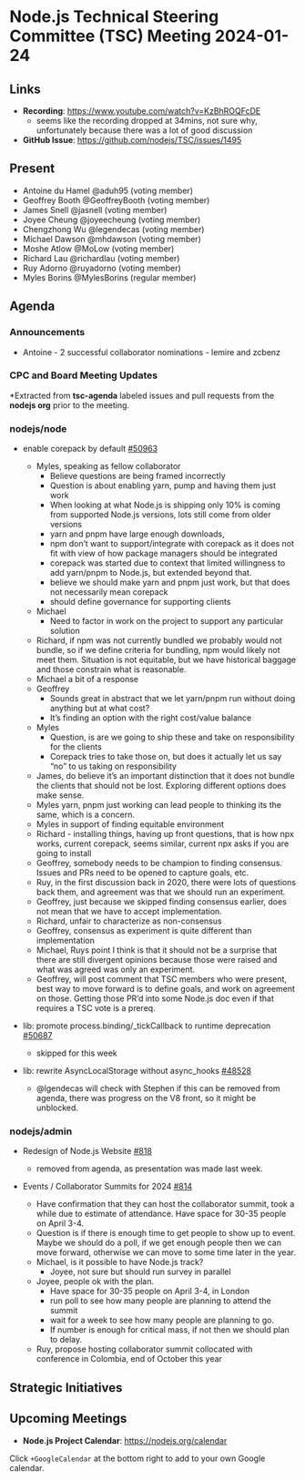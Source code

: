# Node.js Technical Steering Committee (TSC) Meeting 2024-01-24

## Links

* **Recording**:  <https://www.youtube.com/watch?v=KzBhROQFcDE>
  * seems like the recording dropped at 34mins, not sure why, unfortunately because
    there was a lot of good discussion
* **GitHub Issue**: <https://github.com/nodejs/TSC/issues/1495>

## Present

* Antoine du Hamel @aduh95 (voting member)
* Geoffrey Booth @GeoffreyBooth (voting member)
* James Snell @jasnell (voting member)
* Joyee Cheung @joyeecheung (voting member)
* Chengzhong Wu @legendecas (voting member)
* Michael Dawson @mhdawson (voting member)
* Moshe Atlow @MoLow (voting member)
* Richard Lau @richardlau (voting member)
* Ruy Adorno @ruyadorno (voting member)
* Myles Borins @MylesBorins (regular member)

## Agenda

### Announcements

* Antoine - 2 successful collaborator nominations - lemire and zcbenz

### CPC and Board Meeting Updates

*Extracted from **tsc-agenda** labeled issues and pull requests from the **nodejs org** prior to the meeting.

### nodejs/node

* enable corepack by default [#50963](https://github.com/nodejs/node/issues/50963)
  * Myles, speaking as fellow collaborator
    * Believe questions are being framed incorrectly
    * Question is about enabling yarn, pump and having them just work
    * When looking at what Node.js is shipping only 10% is coming from supported Node.js
      versions, lots still come from older versions
    * yarn and pnpm have large enough downloads,
    * npm don’t want to support/integrate with corepack as it does not fit with view of how
      package managers should be integrated
    * corepack was started due to context that limited willingness to add yarn/pnpm to Node.js,
      but extended beyond that.
    * believe we should make yarn and pnpm just work, but that does not necessarily mean
      corepack
    * should define governance for supporting clients
  * Michael
    * Need to factor in work on the project to support any particular solution
  * Richard, if npm was not currently bundled we probably would not bundle, so if we define
     criteria for bundling, npm would likely not meet them. Situation is not equitable, but we have
     historical baggage and those constrain what is reasonable.
  * Michael a bit of a response
  * Geoffrey
    * Sounds great in abstract that we let yarn/pnpm run without doing anything but at what
      cost?
    * It’s finding an option with the right cost/value balance
  * Myles
    * Question, is are we going to ship these and take on responsibility for the clients
    * Corepack tries to take those on, but does it actually let us say “no” to us taking on
      responsibility
  * James, do believe it’s an important distinction that it does not bundle the clients that should
    not be lost. Exploring different options does make sense.
  * Myles yarn, pnpm just working can lead people to thinking its the same, which is a concern.
  * Myles in support of finding equitable environment
  * Richard - installing things, having up front questions, that is how npx works, current
    corepack, seems similar,  current npx asks if you are going to install
  * Geoffrey, somebody needs to be champion to finding consensus. Issues and PRs need to
    be opened to capture goals, etc.
  * Ruy, in the first discussion back in 2020, there were lots of questions back them, and
    agreement was that we should run an experiment.
  * Geoffrey, just because we skipped finding consensus earlier, does not mean that we have
    to accept implementation.
  * Richard, unfair to characterize as non-consensus
  * Geoffrey, consensus as experiment is quite different than implementation
  * Michael, Ruys point I think is that it should not be a surprise that there are still divergent
    opinions because those were raised and what was agreed was only an experiment.
  * Geoffrey, will post comment that TSC members who were present, best way to move
    forward is to define goals, and work on agreement on those. Getting those PR’d into some
    Node.js doc even if that requires a TSC vote is a prereq.

* lib: promote process.binding/_tickCallback to runtime deprecation [#50687](https://github.com/nodejs/node/pull/50687)
  * skipped for this week

* lib: rewrite AsyncLocalStorage without async_hooks [#48528](https://github.com/nodejs/node/pull/48528)
  * @lgendecas will check with Stephen if this can be removed from agenda, there was progress
    on the V8 front, so it might be unblocked.

### nodejs/admin

* Redesign of Node.js Website [#818](https://github.com/nodejs/admin/issues/818)
  * removed from agenda, as presentation was made last week.

* Events / Collaborator Summits for 2024 [#814](https://github.com/nodejs/admin/issues/814)
  * Have confirmation that they can host the collaborator summit, took a while due to estimate of
    attendance. Have space for 30-35 people on April 3-4.
  * Question is if there is enough time to get people to show up to event. Maybe we should do a
    poll, if we get enough people then we can move forward, otherwise we can move to some
    time later in the year.
  * Michael, is it possible to have Node.js track?
    * Joyee, not sure but should run survey in parallel
  * Joyee, people ok with the plan.
    * Have space for 30-35 people on April 3-4, in London
    * run poll to see how many people are planning to attend the summit
    * wait for a week to see how many people are planning to go.
    * If number is enough for critical mass, if not then we should plan to delay.
  * Ruy, propose hosting collaborator summit collocated with conference in Colombia, end of October this year

## Strategic Initiatives

## Upcoming Meetings

* **Node.js Project Calendar**: <https://nodejs.org/calendar>

Click `+GoogleCalendar` at the bottom right to add to your own Google calendar.
